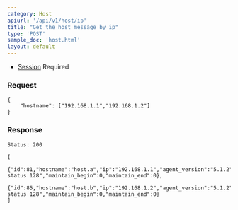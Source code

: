 ```yaml
---
category: Host
apiurl: '/api/v1/host/ip'
title: "Get the host message by ip"
type: 'POST'
sample_doc: 'host.html'
layout: default
---
```


* [Session](#/authentication) Required

### Request
```
{
    "hostname": ["192.168.1.1","192.168.1.2"]
}
```


### Response

```Status: 200```
```
[
    {"id":81,"hostname":"host.a","ip":"192.168.1.1","agent_version":"5.1.2","plugin_version":"Error:exit status 128","maintain_begin":0,"maintain_end":0},
    {"id":85,"hostname":"host.b","ip":"192.168.1.2","agent_version":"5.1.2","plugin_version":"Error:exit status 128","maintain_begin":0,"maintain_end":0}
]
```
